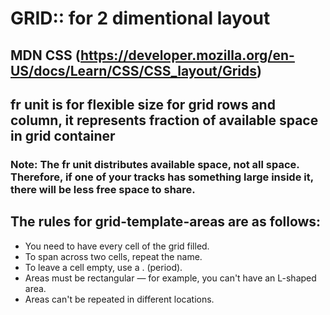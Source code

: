 
# GRID:: for 2 dimentional layout

## MDN CSS (https://developer.mozilla.org/en-US/docs/Learn/CSS/CSS_layout/Grids)

## fr unit is for flexible size for grid rows and column, it represents fraction of available space in grid container 

### Note: The fr unit distributes available space, not all space. Therefore, if one of your tracks has something large inside it, there will be less free space to share.


## The rules for grid-template-areas are as follows:

* You need to have every cell of the grid filled.
* To span across two cells, repeat the name.
* To leave a cell empty, use a . (period).
* Areas must be rectangular — for example, you can't have an L-shaped area.
* Areas can't be repeated in different locations.

